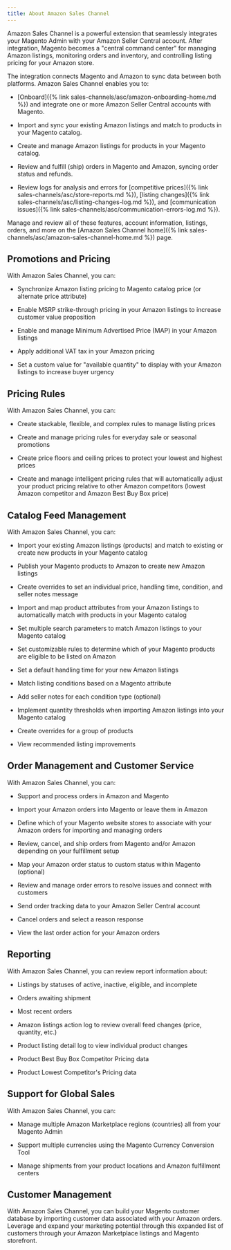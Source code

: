 ```yaml
---
title: About Amazon Sales Channel
---
```


Amazon Sales Channel is a powerful extension that seamlessly integrates your Magento Admin with your Amazon Seller Central account. After integration, Magento becomes a "central command center" for managing Amazon listings, monitoring orders and inventory, and controlling listing pricing for your Amazon store.

The integration connects Magento and Amazon to sync data between both platforms. Amazon Sales Channel enables you to:

- [Onboard]({% link sales-channels/asc/amazon-onboarding-home.md %}) and integrate one or more Amazon Seller Central accounts with Magento.

- Import and sync your existing Amazon listings and match to products in your Magento catalog.

- Create and manage Amazon listings for products in your Magento catalog.

- Review and fulfill (ship) orders in Magento and Amazon, syncing order status and refunds.

- Review logs for analysis and errors for [competitive prices]({% link sales-channels/asc/store-reports.md %}), [listing changes]({% link sales-channels/asc/listing-changes-log.md %}), and [communication issues]({% link sales-channels/asc/communication-errors-log.md %}).

Manage and review all of these features, account information, listings, orders, and more on the [Amazon Sales Channel home]({% link sales-channels/asc/amazon-sales-channel-home.md %}) page.

## Promotions and Pricing

With Amazon Sales Channel, you can:

- Synchronize Amazon listing pricing to Magento catalog price (or alternate price attribute)

- Enable MSRP strike-through pricing in your Amazon listings to increase customer value proposition

- Enable and manage Minimum Advertised Price (MAP) in your Amazon listings

- Apply additional VAT tax in your Amazon pricing

- Set a custom value for "available quantity" to display with your Amazon listings to increase buyer urgency

## Pricing Rules

With Amazon Sales Channel, you can:

- Create stackable, flexible, and complex rules to manage listing prices

- Create and manage pricing rules for everyday sale or seasonal promotions

- Create price floors and ceiling prices to protect your lowest and highest prices

- Create and manage intelligent pricing rules that will automatically adjust your product pricing relative to other Amazon competitors (lowest Amazon competitor and Amazon Best Buy Box price)

## Catalog Feed Management

With Amazon Sales Channel, you can:

- Import your existing Amazon listings (products) and match to existing or create new products in your Magento catalog

- Publish your Magento products to Amazon to create new Amazon listings

- Create overrides to set an individual price, handling time, condition, and seller notes message

- Import and map product attributes from your Amazon listings to automatically match with products in your Magento catalog

- Set multiple search parameters to match Amazon listings to your Magento catalog

- Set customizable rules to determine which of your Magento products are eligible to be listed on Amazon

- Set a default handling time for your new Amazon listings

- Match listing conditions based on a Magento attribute

- Add seller notes for each condition type (optional)

- Implement quantity thresholds when importing Amazon listings into your Magento catalog

- Create overrides for a group of products

- View recommended listing improvements

## Order Management and Customer Service

With Amazon Sales Channel, you can:

- Support and process orders in Amazon and Magento

- Import your Amazon orders into Magento or leave them in Amazon

- Define which of your Magento website stores to associate with your Amazon orders for importing and managing orders

- Review, cancel, and ship orders from Magento and/or Amazon depending on your fulfillment setup

- Map your Amazon order status to custom status within Magento (optional)

- Review and manage order errors to resolve issues and connect with customers

- Send order tracking data to your Amazon Seller Central account

- Cancel orders and select a reason response

- View the last order action for your Amazon orders

## Reporting

With Amazon Sales Channel, you can review report information about:

- Listings by statuses of active, inactive, eligible, and incomplete

- Orders awaiting shipment

- Most recent orders

- Amazon listings action log to review overall feed changes (price, quantity, etc.)

- Product listing detail log to view individual product changes

- Product Best Buy Box Competitor Pricing data

- Product Lowest Competitor's Pricing data

## Support for Global Sales

With Amazon Sales Channel, you can:

- Manage multiple Amazon Marketplace regions (countries) all from your Magento Admin

- Support multiple currencies using the Magento Currency Conversion Tool

- Manage shipments from your product locations and Amazon fulfillment centers

## Customer Management

With Amazon Sales Channel, you can build your Magento customer database by importing customer data associated with your Amazon orders. Leverage and expand your marketing potential through this expanded list of customers through your Amazon Marketplace listings and Magento storefront.
